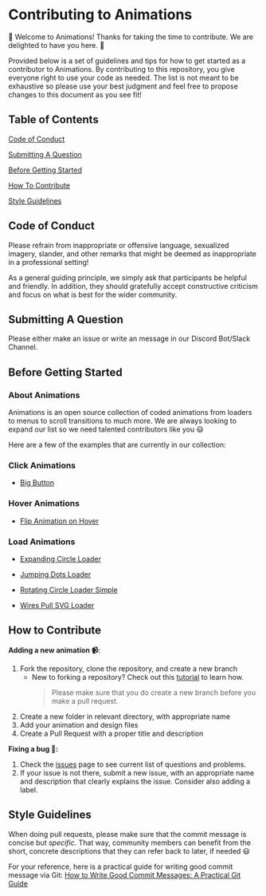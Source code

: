 # Contributing to Animations

:wave: Welcome to Animations! Thanks for taking the time to contribute. We are delighted to have you here. :wave:

Provided below is a set of guidelines and tips for how to get started as a contributor to Animations. By contributing to this repository, you give everyone right to use your code as needed. The list is not meant to be exhaustive so please use your best judgment and feel free to propose changes to this document as you see fit!

## Table of Contents

[Code of Conduct](#code-of-conduct)

[Submitting A Question](#submitting-a-question)

[Before Getting Started](#before-getting-started)

[How To Contribute](#how-to-contribute)

[Style Guidelines](#style-guidelines)

## Code of Conduct

Please refrain from inappropriate or offensive language, sexualized imagery, slander, and other remarks that might be deemed as inappropriate in a professional setting!

As a general guiding principle, we simply ask that participants be helpful and friendly. In addition, they should gratefully accept constructive criticism and focus on what is best for the wider community.

## Submitting A Question

Please either make an issue or write an message in our Discord Bot/Slack Channel.

## Before Getting Started

### About Animations

Animations is an open source collection of coded animations from loaders to menus to scroll transitions to much more. We are always looking to expand our list so we need talented contributors like you :smiley:

Here are a few of the examples that are currently in our collection:

### Click Animations

-   [Big Button](https://animations.gq/Click%20Animations/big-button/index.html)

### Hover Animations

-   [Flip Animation on Hover](https://animations.gq/Hover%20Animations/Flip%20Animation%20on%20Hover/index.html)

### Load Animations

-   [Expanding Circle Loader](https://animations.gq/Load%20Animations/Expanding%20Circle%20Loader/index.html)

-   [Jumping Dots Loader](https://animations.gq/Load%20Animations/Jumping%20Dots%20Loader/index.html)

-   [Rotating Circle Loader Simple](https://animations.gq/Load%20Animations/Rotating%20Circle%20Loader%20Simple/index.html)

-   [Wires Pull SVG Loader](https://animations.gq/Load%20Animations/Wires%20pull%20SVG%20loader/index.html)

## How to Contribute

**Adding a new animation :video_camera:**:

1. Fork the repository, clone the repository, and create a new branch
    - New to forking a repository? Check out this [tutorial](https://github.com/firstcontributions/first-contributions) to learn how.
        > Please make sure that you do create a new branch before you make a pull request.
2. Create a new folder in relevant directory, with appropriate name
3. Add your animation and design files
4. Create a Pull Request with a proper title and description

**Fixing a bug :bug::**

1. Check the [issues](https://github.com/UsmanAhmadSaeed/Animations/issues) page to see current list of questions and problems.
2. If your issue is not there, submit a new issue, with an appropriate name and description that clearly explains the issue. Consider also adding a label.

## Style Guidelines

When doing pull requests, please make sure that the commit message is concise but _specific_. That way, community members can benefit from the short, concrete descriptions that they can refer back to later, if needed :smiley:

For your reference, here is a practical guide for writing good commit message via Git: [How to Write Good Commit Messages: A Practical Git Guide](https://www.freecodecamp.org/news/writing-good-commit-messages-a-practical-guide/)

